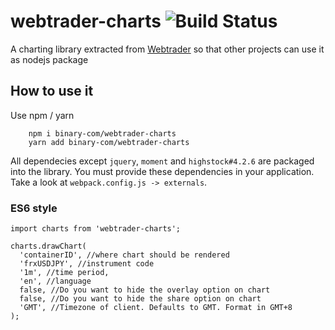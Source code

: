 # webtrader-charts ![Build Status](https://travis-ci.org/binary-com/webtrader-charts.svg?branch=master)

A charting library extracted from [Webtrader](https://github.com/binary-com/webtrader) so that other projects can use it as nodejs package

## How to use it

Use npm / yarn
        
        npm i binary-com/webtrader-charts
        yarn add binary-com/webtrader-charts

All dependecies except `jquery`, `moment` and `highstock#4.2.6` are packaged into the library.
You must provide these dependencies in your application. Take a look at `webpack.config.js -> externals`.

### ES6 style

    import charts from 'webtrader-charts';
    
    charts.drawChart(
      'containerID', //where chart should be rendered
      'frxUSDJPY', //instrument code
      '1m', //time period,
      'en', //language
      false, //Do you want to hide the overlay option on chart
      false, //Do you want to hide the share option on chart
      'GMT', //Timezone of client. Defaults to GMT. Format in GMT+8
    );
